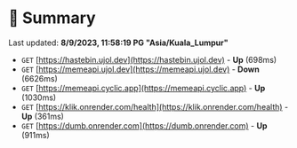 # 📖 Summary
Last updated: **8/9/2023, 11:58:19 PG "Asia/Kuala_Lumpur"**

- `GET` [https://hastebin.ujol.dev](https://hastebin.ujol.dev) - **Up** (698ms)
- `GET` [https://memeapi.ujol.dev](https://memeapi.ujol.dev) - **Down** (6626ms)
- `GET` [https://memeapi.cyclic.app](https://memeapi.cyclic.app) - **Up** (1030ms)
- `GET` [https://klik.onrender.com/health](https://klik.onrender.com/health) - **Up** (361ms)
- `GET` [https://dumb.onrender.com](https://dumb.onrender.com) - **Up** (911ms)
